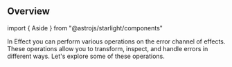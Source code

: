 ## Overview

import { Aside } from "@astrojs/starlight/components"

In Effect you can perform various operations on the error channel of effects. These operations allow you to transform, inspect, and handle errors in different ways. Let's explore some of these operations.
